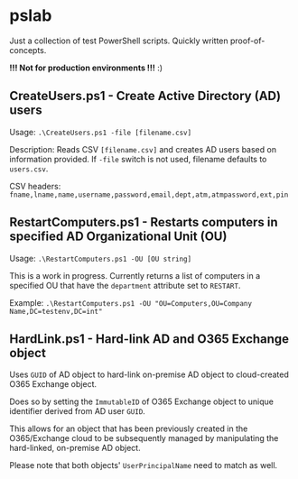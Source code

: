 # pslab

Just a collection of test PowerShell scripts. Quickly written proof-of-concepts. 

**!!! Not for production environments !!!** :)

## CreateUsers.ps1 - Create Active Directory (AD) users
Usage: `.\CreateUsers.ps1 -file [filename.csv]`

Description: Reads CSV `[filename.csv]` and creates AD users based on information provided. If `-file` switch is not used, filename defaults to `users.csv`.

CSV headers: `fname,lname,name,username,password,email,dept,atm,atmpassword,ext,pin`

## RestartComputers.ps1 - Restarts computers in specified AD Organizational Unit (OU)
Usage: `.\RestartComputers.ps1 -OU [OU string]`

This is a work in progress. Currently returns a list of computers in a specified OU that have the `department` attribute set to `RESTART`.

Example: `.\RestartComputers.ps1 -OU "OU=Computers,OU=Company Name,DC=testenv,DC=int"`

## HardLink.ps1 - Hard-link AD and O365 Exchange object
Uses `GUID` of AD object to hard-link on-premise AD object to cloud-created O365 Exchange object.

Does so by setting the `ImmutableID` of O365 Exchange object to unique identifier derived from AD user `GUID`.

This allows for an object that has been previously created in the O365/Exchange cloud to be subsequently managed by manipulating the hard-linked, on-premise AD object.

Please note that both objects' `UserPrincipalName` need to match as well.
